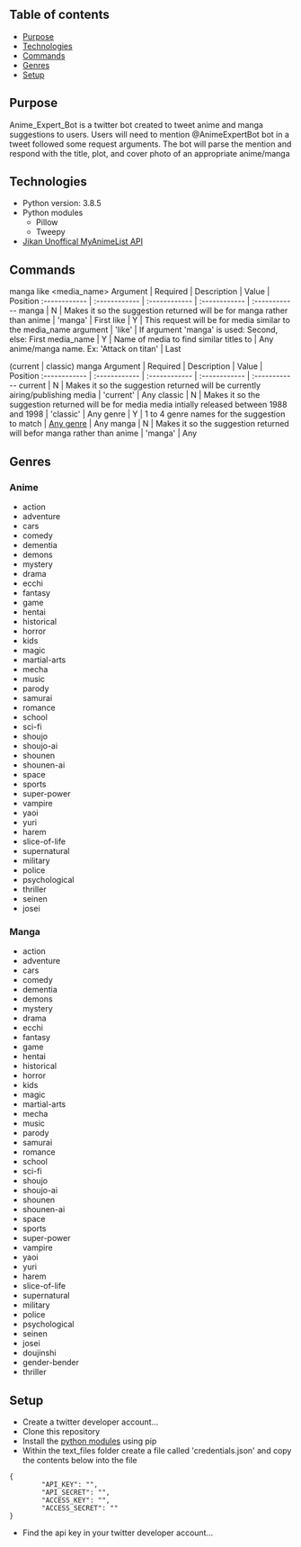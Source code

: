 ## Table of contents
* [Purpose](#Purpose)
* [Technologies](#Technologies)
* [Commands](#Commands)
* [Genres](#Genres)
* [Setup](#Setup)

## Purpose
Anime_Expert_Bot is a twitter bot created to tweet anime and manga suggestions to users. Users will need to mention @AnimeExpertBot bot in a tweet followed some request arguments. The bot will parse the mention and respond with the title, plot, and cover photo of an appropriate anime/manga

## Technologies
* Python version: 3.8.5
* Python modules
    * Pillow
    * Tweepy
* [Jikan Unoffical MyAnimeList API](https://jikan.docs.apiary.io/#)

## Commands

manga like <media_name>
Argument | Required | Description | Value | Position
:------------ | :------------ | :------------ | :------------ | :------------
manga | N | Makes it so the suggestion returned will be for manga rather than anime | 'manga' | First
like | Y | This request will be for media similar to the media_name argument | 'like' | If argument 'manga' is used: Second, else: First
media_name | Y | Name of media to find similar titles to | Any anime/manga name. Ex: 'Attack on titan' | Last

(current | classic) <genre> manga
Argument | Required | Description | Value | Position
:------------ | :------------ | :------------ | :------------ | :------------
current | N | Makes it so the suggestion returned will be currently airing/publishing media | 'current' | Any
classic | N | Makes it so the suggestion returned will be for media media intially released between 1988 and 1998 | 'classic' | Any
genre | Y | 1 to 4 genre names for the suggestion to match | [Any genre](#Genres) | Any
manga | N | Makes it so the suggestion returned will befor manga rather than anime | 'manga' | Any

## Genres
### Anime
* action
* adventure
* cars
* comedy
* dementia
* demons	
* mystery
* drama
* ecchi	
* fantasy	
* game	
* hentai	
* historical
* horror	
* kids	
* magic	
* martial-arts
* mecha	
* music	
* parody	
* samurai	
* romance	
* school	
* sci-fi	 
* shoujo	
* shoujo-ai
* shounen	
* shounen-ai
* space
* sports	
* super-power
* vampire	
* yaoi	
* yuri	
* harem	
* slice-of-life
* supernatural
* military
* police		
* psychological
* thriller
* seinen	
* josei

### Manga
* action
* adventure
* cars
* comedy
* dementia
* demons	
* mystery
* drama
* ecchi	
* fantasy	
* game	
* hentai	
* historical
* horror	
* kids	
* magic	
* martial-arts
* mecha	
* music	
* parody	
* samurai	
* romance	
* school	
* sci-fi	 
* shoujo	
* shoujo-ai
* shounen	
* shounen-ai
* space
* sports	
* super-power
* vampire	
* yaoi	
* yuri	
* harem	
* slice-of-life
* supernatural
* military
* police		
* psychological
* seinen
* josei	
* doujinshi
* gender-bender
* thriller

## Setup
* Create a twitter developer account...
* Clone this repository
* Install the [python modules](#Technologies) using pip
* Within the text_files folder create a file called 'credentials.json' and copy the contents below into the file
```
{
        "API_KEY": "",
        "API_SECRET": "",
        "ACCESS_KEY": "",
        "ACCESS_SECRET": ""
}
```
* Find the api key in your twitter developer account...
